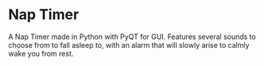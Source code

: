 # Nap Timer
 A Nap Timer made in Python with PyQT for GUI. Features several sounds to choose from to fall asleep to, with an alarm that will slowly arise to calmly wake you from rest.
